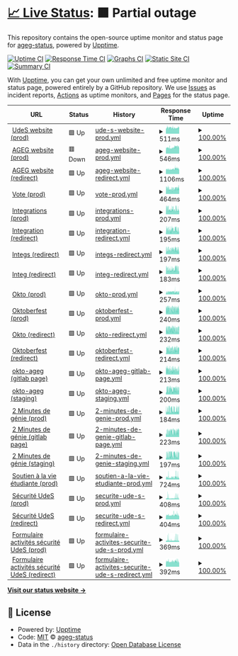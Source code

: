 # [📈 Live Status](https://ageg-status.github.io): <!--live status--> **🟧 Partial outage**

This repository contains the open-source uptime monitor and status page for [ageg-status](https://ageg-status.github.io), powered by [Upptime](https://github.com/upptime/upptime).

[![Uptime CI](https://github.com/ageg-status/ageg-status.github.io/workflows/Uptime%20CI/badge.svg)](https://github.com/ageg-status/ageg-status.github.io/actions?query=workflow%3A%22Uptime+CI%22)
[![Response Time CI](https://github.com/ageg-status/ageg-status.github.io/workflows/Response%20Time%20CI/badge.svg)](https://github.com/ageg-status/ageg-status.github.io/actions?query=workflow%3A%22Response+Time+CI%22)
[![Graphs CI](https://github.com/ageg-status/ageg-status.github.io/workflows/Graphs%20CI/badge.svg)](https://github.com/ageg-status/ageg-status.github.io/actions?query=workflow%3A%22Graphs+CI%22)
[![Static Site CI](https://github.com/ageg-status/ageg-status.github.io/workflows/Static%20Site%20CI/badge.svg)](https://github.com/ageg-status/ageg-status.github.io/actions?query=workflow%3A%22Static+Site+CI%22)
[![Summary CI](https://github.com/ageg-status/ageg-status.github.io/workflows/Summary%20CI/badge.svg)](https://github.com/ageg-status/ageg-status.github.io/actions?query=workflow%3A%22Summary+CI%22)

With [Upptime](https://upptime.js.org), you can get your own unlimited and free uptime monitor and status page, powered entirely by a GitHub repository. We use [Issues](https://github.com/ageg-status/ageg-status.github.io/issues) as incident reports, [Actions](https://github.com/ageg-status/ageg-status.github.io/actions) as uptime monitors, and [Pages](https://ageg-status.github.io) for the status page.

<!--start: status pages-->
<!-- This summary is generated by Upptime (https://github.com/upptime/upptime) -->
<!-- Do not edit this manually, your changes will be overwritten -->
<!-- prettier-ignore -->
| URL | Status | History | Response Time | Uptime |
| --- | ------ | ------- | ------------- | ------ |
| <img alt="" src="https://www.usherbrooke.ca/favicon.ico" height="13"> [UdeS website (prod)](https://www.usherbrooke.ca/) | 🟩 Up | [ude-s-website-prod.yml](https://github.com/ageg-status/ageg-status.github.io/commits/HEAD/history/ude-s-website-prod.yml) | <details><summary><img alt="Response time graph" src="./graphs/ude-s-website-prod/response-time-week.png" height="20"> 511ms</summary><br><a href="https://ageg-status.github.io/history/ude-s-website-prod"><img alt="Response time 554" src="https://img.shields.io/endpoint?url=https%3A%2F%2Fraw.githubusercontent.com%2Fageg-status%2Fageg-status.github.io%2FHEAD%2Fapi%2Fude-s-website-prod%2Fresponse-time.json"></a><br><a href="https://ageg-status.github.io/history/ude-s-website-prod"><img alt="24-hour response time 540" src="https://img.shields.io/endpoint?url=https%3A%2F%2Fraw.githubusercontent.com%2Fageg-status%2Fageg-status.github.io%2FHEAD%2Fapi%2Fude-s-website-prod%2Fresponse-time-day.json"></a><br><a href="https://ageg-status.github.io/history/ude-s-website-prod"><img alt="7-day response time 511" src="https://img.shields.io/endpoint?url=https%3A%2F%2Fraw.githubusercontent.com%2Fageg-status%2Fageg-status.github.io%2FHEAD%2Fapi%2Fude-s-website-prod%2Fresponse-time-week.json"></a><br><a href="https://ageg-status.github.io/history/ude-s-website-prod"><img alt="30-day response time 507" src="https://img.shields.io/endpoint?url=https%3A%2F%2Fraw.githubusercontent.com%2Fageg-status%2Fageg-status.github.io%2FHEAD%2Fapi%2Fude-s-website-prod%2Fresponse-time-month.json"></a><br><a href="https://ageg-status.github.io/history/ude-s-website-prod"><img alt="1-year response time 554" src="https://img.shields.io/endpoint?url=https%3A%2F%2Fraw.githubusercontent.com%2Fageg-status%2Fageg-status.github.io%2FHEAD%2Fapi%2Fude-s-website-prod%2Fresponse-time-year.json"></a></details> | <details><summary><a href="https://ageg-status.github.io/history/ude-s-website-prod">100.00%</a></summary><a href="https://ageg-status.github.io/history/ude-s-website-prod"><img alt="All-time uptime 99.85%" src="https://img.shields.io/endpoint?url=https%3A%2F%2Fraw.githubusercontent.com%2Fageg-status%2Fageg-status.github.io%2FHEAD%2Fapi%2Fude-s-website-prod%2Fuptime.json"></a><br><a href="https://ageg-status.github.io/history/ude-s-website-prod"><img alt="24-hour uptime 100.00%" src="https://img.shields.io/endpoint?url=https%3A%2F%2Fraw.githubusercontent.com%2Fageg-status%2Fageg-status.github.io%2FHEAD%2Fapi%2Fude-s-website-prod%2Fuptime-day.json"></a><br><a href="https://ageg-status.github.io/history/ude-s-website-prod"><img alt="7-day uptime 100.00%" src="https://img.shields.io/endpoint?url=https%3A%2F%2Fraw.githubusercontent.com%2Fageg-status%2Fageg-status.github.io%2FHEAD%2Fapi%2Fude-s-website-prod%2Fuptime-week.json"></a><br><a href="https://ageg-status.github.io/history/ude-s-website-prod"><img alt="30-day uptime 99.79%" src="https://img.shields.io/endpoint?url=https%3A%2F%2Fraw.githubusercontent.com%2Fageg-status%2Fageg-status.github.io%2FHEAD%2Fapi%2Fude-s-website-prod%2Fuptime-month.json"></a><br><a href="https://ageg-status.github.io/history/ude-s-website-prod"><img alt="1-year uptime 99.85%" src="https://img.shields.io/endpoint?url=https%3A%2F%2Fraw.githubusercontent.com%2Fageg-status%2Fageg-status.github.io%2FHEAD%2Fapi%2Fude-s-website-prod%2Fuptime-year.json"></a></details>
| <img alt="" src="https://www.ageg.ca/wp-content/uploads/2019/06/cropped-59079205_1502880046509656_7925612428161712128_n-192x192.png" height="13"> [AGEG website (prod)](https://www.ageg.ca/) | 🟥 Down | [ageg-website-prod.yml](https://github.com/ageg-status/ageg-status.github.io/commits/HEAD/history/ageg-website-prod.yml) | <details><summary><img alt="Response time graph" src="./graphs/ageg-website-prod/response-time-week.png" height="20"> 546ms</summary><br><a href="https://ageg-status.github.io/history/ageg-website-prod"><img alt="Response time 845" src="https://img.shields.io/endpoint?url=https%3A%2F%2Fraw.githubusercontent.com%2Fageg-status%2Fageg-status.github.io%2FHEAD%2Fapi%2Fageg-website-prod%2Fresponse-time.json"></a><br><a href="https://ageg-status.github.io/history/ageg-website-prod"><img alt="24-hour response time 605" src="https://img.shields.io/endpoint?url=https%3A%2F%2Fraw.githubusercontent.com%2Fageg-status%2Fageg-status.github.io%2FHEAD%2Fapi%2Fageg-website-prod%2Fresponse-time-day.json"></a><br><a href="https://ageg-status.github.io/history/ageg-website-prod"><img alt="7-day response time 546" src="https://img.shields.io/endpoint?url=https%3A%2F%2Fraw.githubusercontent.com%2Fageg-status%2Fageg-status.github.io%2FHEAD%2Fapi%2Fageg-website-prod%2Fresponse-time-week.json"></a><br><a href="https://ageg-status.github.io/history/ageg-website-prod"><img alt="30-day response time 546" src="https://img.shields.io/endpoint?url=https%3A%2F%2Fraw.githubusercontent.com%2Fageg-status%2Fageg-status.github.io%2FHEAD%2Fapi%2Fageg-website-prod%2Fresponse-time-month.json"></a><br><a href="https://ageg-status.github.io/history/ageg-website-prod"><img alt="1-year response time 845" src="https://img.shields.io/endpoint?url=https%3A%2F%2Fraw.githubusercontent.com%2Fageg-status%2Fageg-status.github.io%2FHEAD%2Fapi%2Fageg-website-prod%2Fresponse-time-year.json"></a></details> | <details><summary><a href="https://ageg-status.github.io/history/ageg-website-prod">100.00%</a></summary><a href="https://ageg-status.github.io/history/ageg-website-prod"><img alt="All-time uptime 99.23%" src="https://img.shields.io/endpoint?url=https%3A%2F%2Fraw.githubusercontent.com%2Fageg-status%2Fageg-status.github.io%2FHEAD%2Fapi%2Fageg-website-prod%2Fuptime.json"></a><br><a href="https://ageg-status.github.io/history/ageg-website-prod"><img alt="24-hour uptime 99.98%" src="https://img.shields.io/endpoint?url=https%3A%2F%2Fraw.githubusercontent.com%2Fageg-status%2Fageg-status.github.io%2FHEAD%2Fapi%2Fageg-website-prod%2Fuptime-day.json"></a><br><a href="https://ageg-status.github.io/history/ageg-website-prod"><img alt="7-day uptime 100.00%" src="https://img.shields.io/endpoint?url=https%3A%2F%2Fraw.githubusercontent.com%2Fageg-status%2Fageg-status.github.io%2FHEAD%2Fapi%2Fageg-website-prod%2Fuptime-week.json"></a><br><a href="https://ageg-status.github.io/history/ageg-website-prod"><img alt="30-day uptime 99.62%" src="https://img.shields.io/endpoint?url=https%3A%2F%2Fraw.githubusercontent.com%2Fageg-status%2Fageg-status.github.io%2FHEAD%2Fapi%2Fageg-website-prod%2Fuptime-month.json"></a><br><a href="https://ageg-status.github.io/history/ageg-website-prod"><img alt="1-year uptime 99.23%" src="https://img.shields.io/endpoint?url=https%3A%2F%2Fraw.githubusercontent.com%2Fageg-status%2Fageg-status.github.io%2FHEAD%2Fapi%2Fageg-website-prod%2Fuptime-year.json"></a></details>
| <img alt="" src="https://www.ageg.ca/wp-content/uploads/2019/06/cropped-59079205_1502880046509656_7925612428161712128_n-192x192.png" height="13"> [AGEG website (redirect)](https://ageg.ca/) | 🟩 Up | [ageg-website-redirect.yml](https://github.com/ageg-status/ageg-status.github.io/commits/HEAD/history/ageg-website-redirect.yml) | <details><summary><img alt="Response time graph" src="./graphs/ageg-website-redirect/response-time-week.png" height="20"> 1106ms</summary><br><a href="https://ageg-status.github.io/history/ageg-website-redirect"><img alt="Response time 1286" src="https://img.shields.io/endpoint?url=https%3A%2F%2Fraw.githubusercontent.com%2Fageg-status%2Fageg-status.github.io%2FHEAD%2Fapi%2Fageg-website-redirect%2Fresponse-time.json"></a><br><a href="https://ageg-status.github.io/history/ageg-website-redirect"><img alt="24-hour response time 1205" src="https://img.shields.io/endpoint?url=https%3A%2F%2Fraw.githubusercontent.com%2Fageg-status%2Fageg-status.github.io%2FHEAD%2Fapi%2Fageg-website-redirect%2Fresponse-time-day.json"></a><br><a href="https://ageg-status.github.io/history/ageg-website-redirect"><img alt="7-day response time 1106" src="https://img.shields.io/endpoint?url=https%3A%2F%2Fraw.githubusercontent.com%2Fageg-status%2Fageg-status.github.io%2FHEAD%2Fapi%2Fageg-website-redirect%2Fresponse-time-week.json"></a><br><a href="https://ageg-status.github.io/history/ageg-website-redirect"><img alt="30-day response time 1124" src="https://img.shields.io/endpoint?url=https%3A%2F%2Fraw.githubusercontent.com%2Fageg-status%2Fageg-status.github.io%2FHEAD%2Fapi%2Fageg-website-redirect%2Fresponse-time-month.json"></a><br><a href="https://ageg-status.github.io/history/ageg-website-redirect"><img alt="1-year response time 1286" src="https://img.shields.io/endpoint?url=https%3A%2F%2Fraw.githubusercontent.com%2Fageg-status%2Fageg-status.github.io%2FHEAD%2Fapi%2Fageg-website-redirect%2Fresponse-time-year.json"></a></details> | <details><summary><a href="https://ageg-status.github.io/history/ageg-website-redirect">100.00%</a></summary><a href="https://ageg-status.github.io/history/ageg-website-redirect"><img alt="All-time uptime 99.80%" src="https://img.shields.io/endpoint?url=https%3A%2F%2Fraw.githubusercontent.com%2Fageg-status%2Fageg-status.github.io%2FHEAD%2Fapi%2Fageg-website-redirect%2Fuptime.json"></a><br><a href="https://ageg-status.github.io/history/ageg-website-redirect"><img alt="24-hour uptime 100.00%" src="https://img.shields.io/endpoint?url=https%3A%2F%2Fraw.githubusercontent.com%2Fageg-status%2Fageg-status.github.io%2FHEAD%2Fapi%2Fageg-website-redirect%2Fuptime-day.json"></a><br><a href="https://ageg-status.github.io/history/ageg-website-redirect"><img alt="7-day uptime 100.00%" src="https://img.shields.io/endpoint?url=https%3A%2F%2Fraw.githubusercontent.com%2Fageg-status%2Fageg-status.github.io%2FHEAD%2Fapi%2Fageg-website-redirect%2Fuptime-week.json"></a><br><a href="https://ageg-status.github.io/history/ageg-website-redirect"><img alt="30-day uptime 99.72%" src="https://img.shields.io/endpoint?url=https%3A%2F%2Fraw.githubusercontent.com%2Fageg-status%2Fageg-status.github.io%2FHEAD%2Fapi%2Fageg-website-redirect%2Fuptime-month.json"></a><br><a href="https://ageg-status.github.io/history/ageg-website-redirect"><img alt="1-year uptime 99.80%" src="https://img.shields.io/endpoint?url=https%3A%2F%2Fraw.githubusercontent.com%2Fageg-status%2Fageg-status.github.io%2FHEAD%2Fapi%2Fageg-website-redirect%2Fuptime-year.json"></a></details>
| <img alt="" src="https://vote.ageg.ca/tmp/assets/c35a266c/favicon.ico" height="13"> [Vote (prod)](https://vote.ageg.ca/) | 🟩 Up | [vote-prod.yml](https://github.com/ageg-status/ageg-status.github.io/commits/HEAD/history/vote-prod.yml) | <details><summary><img alt="Response time graph" src="./graphs/vote-prod/response-time-week.png" height="20"> 464ms</summary><br><a href="https://ageg-status.github.io/history/vote-prod"><img alt="Response time 556" src="https://img.shields.io/endpoint?url=https%3A%2F%2Fraw.githubusercontent.com%2Fageg-status%2Fageg-status.github.io%2FHEAD%2Fapi%2Fvote-prod%2Fresponse-time.json"></a><br><a href="https://ageg-status.github.io/history/vote-prod"><img alt="24-hour response time 473" src="https://img.shields.io/endpoint?url=https%3A%2F%2Fraw.githubusercontent.com%2Fageg-status%2Fageg-status.github.io%2FHEAD%2Fapi%2Fvote-prod%2Fresponse-time-day.json"></a><br><a href="https://ageg-status.github.io/history/vote-prod"><img alt="7-day response time 464" src="https://img.shields.io/endpoint?url=https%3A%2F%2Fraw.githubusercontent.com%2Fageg-status%2Fageg-status.github.io%2FHEAD%2Fapi%2Fvote-prod%2Fresponse-time-week.json"></a><br><a href="https://ageg-status.github.io/history/vote-prod"><img alt="30-day response time 485" src="https://img.shields.io/endpoint?url=https%3A%2F%2Fraw.githubusercontent.com%2Fageg-status%2Fageg-status.github.io%2FHEAD%2Fapi%2Fvote-prod%2Fresponse-time-month.json"></a><br><a href="https://ageg-status.github.io/history/vote-prod"><img alt="1-year response time 556" src="https://img.shields.io/endpoint?url=https%3A%2F%2Fraw.githubusercontent.com%2Fageg-status%2Fageg-status.github.io%2FHEAD%2Fapi%2Fvote-prod%2Fresponse-time-year.json"></a></details> | <details><summary><a href="https://ageg-status.github.io/history/vote-prod">100.00%</a></summary><a href="https://ageg-status.github.io/history/vote-prod"><img alt="All-time uptime 99.45%" src="https://img.shields.io/endpoint?url=https%3A%2F%2Fraw.githubusercontent.com%2Fageg-status%2Fageg-status.github.io%2FHEAD%2Fapi%2Fvote-prod%2Fuptime.json"></a><br><a href="https://ageg-status.github.io/history/vote-prod"><img alt="24-hour uptime 100.00%" src="https://img.shields.io/endpoint?url=https%3A%2F%2Fraw.githubusercontent.com%2Fageg-status%2Fageg-status.github.io%2FHEAD%2Fapi%2Fvote-prod%2Fuptime-day.json"></a><br><a href="https://ageg-status.github.io/history/vote-prod"><img alt="7-day uptime 100.00%" src="https://img.shields.io/endpoint?url=https%3A%2F%2Fraw.githubusercontent.com%2Fageg-status%2Fageg-status.github.io%2FHEAD%2Fapi%2Fvote-prod%2Fuptime-week.json"></a><br><a href="https://ageg-status.github.io/history/vote-prod"><img alt="30-day uptime 99.95%" src="https://img.shields.io/endpoint?url=https%3A%2F%2Fraw.githubusercontent.com%2Fageg-status%2Fageg-status.github.io%2FHEAD%2Fapi%2Fvote-prod%2Fuptime-month.json"></a><br><a href="https://ageg-status.github.io/history/vote-prod"><img alt="1-year uptime 99.45%" src="https://img.shields.io/endpoint?url=https%3A%2F%2Fraw.githubusercontent.com%2Fageg-status%2Fageg-status.github.io%2FHEAD%2Fapi%2Fvote-prod%2Fuptime-year.json"></a></details>
| <img alt="" src="https://integrations.ageg.ca/favicon.ico" height="13"> [Integrations (prod)](https://integrations.ageg.ca/) | 🟩 Up | [integrations-prod.yml](https://github.com/ageg-status/ageg-status.github.io/commits/HEAD/history/integrations-prod.yml) | <details><summary><img alt="Response time graph" src="./graphs/integrations-prod/response-time-week.png" height="20"> 207ms</summary><br><a href="https://ageg-status.github.io/history/integrations-prod"><img alt="Response time 227" src="https://img.shields.io/endpoint?url=https%3A%2F%2Fraw.githubusercontent.com%2Fageg-status%2Fageg-status.github.io%2FHEAD%2Fapi%2Fintegrations-prod%2Fresponse-time.json"></a><br><a href="https://ageg-status.github.io/history/integrations-prod"><img alt="24-hour response time 247" src="https://img.shields.io/endpoint?url=https%3A%2F%2Fraw.githubusercontent.com%2Fageg-status%2Fageg-status.github.io%2FHEAD%2Fapi%2Fintegrations-prod%2Fresponse-time-day.json"></a><br><a href="https://ageg-status.github.io/history/integrations-prod"><img alt="7-day response time 207" src="https://img.shields.io/endpoint?url=https%3A%2F%2Fraw.githubusercontent.com%2Fageg-status%2Fageg-status.github.io%2FHEAD%2Fapi%2Fintegrations-prod%2Fresponse-time-week.json"></a><br><a href="https://ageg-status.github.io/history/integrations-prod"><img alt="30-day response time 218" src="https://img.shields.io/endpoint?url=https%3A%2F%2Fraw.githubusercontent.com%2Fageg-status%2Fageg-status.github.io%2FHEAD%2Fapi%2Fintegrations-prod%2Fresponse-time-month.json"></a><br><a href="https://ageg-status.github.io/history/integrations-prod"><img alt="1-year response time 227" src="https://img.shields.io/endpoint?url=https%3A%2F%2Fraw.githubusercontent.com%2Fageg-status%2Fageg-status.github.io%2FHEAD%2Fapi%2Fintegrations-prod%2Fresponse-time-year.json"></a></details> | <details><summary><a href="https://ageg-status.github.io/history/integrations-prod">100.00%</a></summary><a href="https://ageg-status.github.io/history/integrations-prod"><img alt="All-time uptime 100.00%" src="https://img.shields.io/endpoint?url=https%3A%2F%2Fraw.githubusercontent.com%2Fageg-status%2Fageg-status.github.io%2FHEAD%2Fapi%2Fintegrations-prod%2Fuptime.json"></a><br><a href="https://ageg-status.github.io/history/integrations-prod"><img alt="24-hour uptime 100.00%" src="https://img.shields.io/endpoint?url=https%3A%2F%2Fraw.githubusercontent.com%2Fageg-status%2Fageg-status.github.io%2FHEAD%2Fapi%2Fintegrations-prod%2Fuptime-day.json"></a><br><a href="https://ageg-status.github.io/history/integrations-prod"><img alt="7-day uptime 100.00%" src="https://img.shields.io/endpoint?url=https%3A%2F%2Fraw.githubusercontent.com%2Fageg-status%2Fageg-status.github.io%2FHEAD%2Fapi%2Fintegrations-prod%2Fuptime-week.json"></a><br><a href="https://ageg-status.github.io/history/integrations-prod"><img alt="30-day uptime 100.00%" src="https://img.shields.io/endpoint?url=https%3A%2F%2Fraw.githubusercontent.com%2Fageg-status%2Fageg-status.github.io%2FHEAD%2Fapi%2Fintegrations-prod%2Fuptime-month.json"></a><br><a href="https://ageg-status.github.io/history/integrations-prod"><img alt="1-year uptime 100.00%" src="https://img.shields.io/endpoint?url=https%3A%2F%2Fraw.githubusercontent.com%2Fageg-status%2Fageg-status.github.io%2FHEAD%2Fapi%2Fintegrations-prod%2Fuptime-year.json"></a></details>
| <img alt="" src="https://integration.ageg.ca/favicon.ico" height="13"> [Integration (redirect)](https://integration.ageg.ca/) | 🟩 Up | [integration-redirect.yml](https://github.com/ageg-status/ageg-status.github.io/commits/HEAD/history/integration-redirect.yml) | <details><summary><img alt="Response time graph" src="./graphs/integration-redirect/response-time-week.png" height="20"> 195ms</summary><br><a href="https://ageg-status.github.io/history/integration-redirect"><img alt="Response time 218" src="https://img.shields.io/endpoint?url=https%3A%2F%2Fraw.githubusercontent.com%2Fageg-status%2Fageg-status.github.io%2FHEAD%2Fapi%2Fintegration-redirect%2Fresponse-time.json"></a><br><a href="https://ageg-status.github.io/history/integration-redirect"><img alt="24-hour response time 205" src="https://img.shields.io/endpoint?url=https%3A%2F%2Fraw.githubusercontent.com%2Fageg-status%2Fageg-status.github.io%2FHEAD%2Fapi%2Fintegration-redirect%2Fresponse-time-day.json"></a><br><a href="https://ageg-status.github.io/history/integration-redirect"><img alt="7-day response time 195" src="https://img.shields.io/endpoint?url=https%3A%2F%2Fraw.githubusercontent.com%2Fageg-status%2Fageg-status.github.io%2FHEAD%2Fapi%2Fintegration-redirect%2Fresponse-time-week.json"></a><br><a href="https://ageg-status.github.io/history/integration-redirect"><img alt="30-day response time 206" src="https://img.shields.io/endpoint?url=https%3A%2F%2Fraw.githubusercontent.com%2Fageg-status%2Fageg-status.github.io%2FHEAD%2Fapi%2Fintegration-redirect%2Fresponse-time-month.json"></a><br><a href="https://ageg-status.github.io/history/integration-redirect"><img alt="1-year response time 218" src="https://img.shields.io/endpoint?url=https%3A%2F%2Fraw.githubusercontent.com%2Fageg-status%2Fageg-status.github.io%2FHEAD%2Fapi%2Fintegration-redirect%2Fresponse-time-year.json"></a></details> | <details><summary><a href="https://ageg-status.github.io/history/integration-redirect">100.00%</a></summary><a href="https://ageg-status.github.io/history/integration-redirect"><img alt="All-time uptime 100.00%" src="https://img.shields.io/endpoint?url=https%3A%2F%2Fraw.githubusercontent.com%2Fageg-status%2Fageg-status.github.io%2FHEAD%2Fapi%2Fintegration-redirect%2Fuptime.json"></a><br><a href="https://ageg-status.github.io/history/integration-redirect"><img alt="24-hour uptime 100.00%" src="https://img.shields.io/endpoint?url=https%3A%2F%2Fraw.githubusercontent.com%2Fageg-status%2Fageg-status.github.io%2FHEAD%2Fapi%2Fintegration-redirect%2Fuptime-day.json"></a><br><a href="https://ageg-status.github.io/history/integration-redirect"><img alt="7-day uptime 100.00%" src="https://img.shields.io/endpoint?url=https%3A%2F%2Fraw.githubusercontent.com%2Fageg-status%2Fageg-status.github.io%2FHEAD%2Fapi%2Fintegration-redirect%2Fuptime-week.json"></a><br><a href="https://ageg-status.github.io/history/integration-redirect"><img alt="30-day uptime 100.00%" src="https://img.shields.io/endpoint?url=https%3A%2F%2Fraw.githubusercontent.com%2Fageg-status%2Fageg-status.github.io%2FHEAD%2Fapi%2Fintegration-redirect%2Fuptime-month.json"></a><br><a href="https://ageg-status.github.io/history/integration-redirect"><img alt="1-year uptime 100.00%" src="https://img.shields.io/endpoint?url=https%3A%2F%2Fraw.githubusercontent.com%2Fageg-status%2Fageg-status.github.io%2FHEAD%2Fapi%2Fintegration-redirect%2Fuptime-year.json"></a></details>
| <img alt="" src="https://integs.ageg.ca/favicon.ico" height="13"> [Integs (redirect)](https://integs.ageg.ca/) | 🟩 Up | [integs-redirect.yml](https://github.com/ageg-status/ageg-status.github.io/commits/HEAD/history/integs-redirect.yml) | <details><summary><img alt="Response time graph" src="./graphs/integs-redirect/response-time-week.png" height="20"> 197ms</summary><br><a href="https://ageg-status.github.io/history/integs-redirect"><img alt="Response time 229" src="https://img.shields.io/endpoint?url=https%3A%2F%2Fraw.githubusercontent.com%2Fageg-status%2Fageg-status.github.io%2FHEAD%2Fapi%2Fintegs-redirect%2Fresponse-time.json"></a><br><a href="https://ageg-status.github.io/history/integs-redirect"><img alt="24-hour response time 199" src="https://img.shields.io/endpoint?url=https%3A%2F%2Fraw.githubusercontent.com%2Fageg-status%2Fageg-status.github.io%2FHEAD%2Fapi%2Fintegs-redirect%2Fresponse-time-day.json"></a><br><a href="https://ageg-status.github.io/history/integs-redirect"><img alt="7-day response time 197" src="https://img.shields.io/endpoint?url=https%3A%2F%2Fraw.githubusercontent.com%2Fageg-status%2Fageg-status.github.io%2FHEAD%2Fapi%2Fintegs-redirect%2Fresponse-time-week.json"></a><br><a href="https://ageg-status.github.io/history/integs-redirect"><img alt="30-day response time 203" src="https://img.shields.io/endpoint?url=https%3A%2F%2Fraw.githubusercontent.com%2Fageg-status%2Fageg-status.github.io%2FHEAD%2Fapi%2Fintegs-redirect%2Fresponse-time-month.json"></a><br><a href="https://ageg-status.github.io/history/integs-redirect"><img alt="1-year response time 229" src="https://img.shields.io/endpoint?url=https%3A%2F%2Fraw.githubusercontent.com%2Fageg-status%2Fageg-status.github.io%2FHEAD%2Fapi%2Fintegs-redirect%2Fresponse-time-year.json"></a></details> | <details><summary><a href="https://ageg-status.github.io/history/integs-redirect">100.00%</a></summary><a href="https://ageg-status.github.io/history/integs-redirect"><img alt="All-time uptime 99.99%" src="https://img.shields.io/endpoint?url=https%3A%2F%2Fraw.githubusercontent.com%2Fageg-status%2Fageg-status.github.io%2FHEAD%2Fapi%2Fintegs-redirect%2Fuptime.json"></a><br><a href="https://ageg-status.github.io/history/integs-redirect"><img alt="24-hour uptime 100.00%" src="https://img.shields.io/endpoint?url=https%3A%2F%2Fraw.githubusercontent.com%2Fageg-status%2Fageg-status.github.io%2FHEAD%2Fapi%2Fintegs-redirect%2Fuptime-day.json"></a><br><a href="https://ageg-status.github.io/history/integs-redirect"><img alt="7-day uptime 100.00%" src="https://img.shields.io/endpoint?url=https%3A%2F%2Fraw.githubusercontent.com%2Fageg-status%2Fageg-status.github.io%2FHEAD%2Fapi%2Fintegs-redirect%2Fuptime-week.json"></a><br><a href="https://ageg-status.github.io/history/integs-redirect"><img alt="30-day uptime 100.00%" src="https://img.shields.io/endpoint?url=https%3A%2F%2Fraw.githubusercontent.com%2Fageg-status%2Fageg-status.github.io%2FHEAD%2Fapi%2Fintegs-redirect%2Fuptime-month.json"></a><br><a href="https://ageg-status.github.io/history/integs-redirect"><img alt="1-year uptime 99.99%" src="https://img.shields.io/endpoint?url=https%3A%2F%2Fraw.githubusercontent.com%2Fageg-status%2Fageg-status.github.io%2FHEAD%2Fapi%2Fintegs-redirect%2Fuptime-year.json"></a></details>
| <img alt="" src="https://integ.ageg.ca/favicon.ico" height="13"> [Integ (redirect)](https://integ.ageg.ca/) | 🟩 Up | [integ-redirect.yml](https://github.com/ageg-status/ageg-status.github.io/commits/HEAD/history/integ-redirect.yml) | <details><summary><img alt="Response time graph" src="./graphs/integ-redirect/response-time-week.png" height="20"> 183ms</summary><br><a href="https://ageg-status.github.io/history/integ-redirect"><img alt="Response time 229" src="https://img.shields.io/endpoint?url=https%3A%2F%2Fraw.githubusercontent.com%2Fageg-status%2Fageg-status.github.io%2FHEAD%2Fapi%2Finteg-redirect%2Fresponse-time.json"></a><br><a href="https://ageg-status.github.io/history/integ-redirect"><img alt="24-hour response time 192" src="https://img.shields.io/endpoint?url=https%3A%2F%2Fraw.githubusercontent.com%2Fageg-status%2Fageg-status.github.io%2FHEAD%2Fapi%2Finteg-redirect%2Fresponse-time-day.json"></a><br><a href="https://ageg-status.github.io/history/integ-redirect"><img alt="7-day response time 183" src="https://img.shields.io/endpoint?url=https%3A%2F%2Fraw.githubusercontent.com%2Fageg-status%2Fageg-status.github.io%2FHEAD%2Fapi%2Finteg-redirect%2Fresponse-time-week.json"></a><br><a href="https://ageg-status.github.io/history/integ-redirect"><img alt="30-day response time 199" src="https://img.shields.io/endpoint?url=https%3A%2F%2Fraw.githubusercontent.com%2Fageg-status%2Fageg-status.github.io%2FHEAD%2Fapi%2Finteg-redirect%2Fresponse-time-month.json"></a><br><a href="https://ageg-status.github.io/history/integ-redirect"><img alt="1-year response time 229" src="https://img.shields.io/endpoint?url=https%3A%2F%2Fraw.githubusercontent.com%2Fageg-status%2Fageg-status.github.io%2FHEAD%2Fapi%2Finteg-redirect%2Fresponse-time-year.json"></a></details> | <details><summary><a href="https://ageg-status.github.io/history/integ-redirect">100.00%</a></summary><a href="https://ageg-status.github.io/history/integ-redirect"><img alt="All-time uptime 99.99%" src="https://img.shields.io/endpoint?url=https%3A%2F%2Fraw.githubusercontent.com%2Fageg-status%2Fageg-status.github.io%2FHEAD%2Fapi%2Finteg-redirect%2Fuptime.json"></a><br><a href="https://ageg-status.github.io/history/integ-redirect"><img alt="24-hour uptime 100.00%" src="https://img.shields.io/endpoint?url=https%3A%2F%2Fraw.githubusercontent.com%2Fageg-status%2Fageg-status.github.io%2FHEAD%2Fapi%2Finteg-redirect%2Fuptime-day.json"></a><br><a href="https://ageg-status.github.io/history/integ-redirect"><img alt="7-day uptime 100.00%" src="https://img.shields.io/endpoint?url=https%3A%2F%2Fraw.githubusercontent.com%2Fageg-status%2Fageg-status.github.io%2FHEAD%2Fapi%2Finteg-redirect%2Fuptime-week.json"></a><br><a href="https://ageg-status.github.io/history/integ-redirect"><img alt="30-day uptime 100.00%" src="https://img.shields.io/endpoint?url=https%3A%2F%2Fraw.githubusercontent.com%2Fageg-status%2Fageg-status.github.io%2FHEAD%2Fapi%2Finteg-redirect%2Fuptime-month.json"></a><br><a href="https://ageg-status.github.io/history/integ-redirect"><img alt="1-year uptime 99.99%" src="https://img.shields.io/endpoint?url=https%3A%2F%2Fraw.githubusercontent.com%2Fageg-status%2Fageg-status.github.io%2FHEAD%2Fapi%2Finteg-redirect%2Fuptime-year.json"></a></details>
| <img alt="" src="https://okto.ageg.ca/favicon.ico" height="13"> [Okto (prod)](https://okto.ageg.ca/) | 🟩 Up | [okto-prod.yml](https://github.com/ageg-status/ageg-status.github.io/commits/HEAD/history/okto-prod.yml) | <details><summary><img alt="Response time graph" src="./graphs/okto-prod/response-time-week.png" height="20"> 257ms</summary><br><a href="https://ageg-status.github.io/history/okto-prod"><img alt="Response time 233" src="https://img.shields.io/endpoint?url=https%3A%2F%2Fraw.githubusercontent.com%2Fageg-status%2Fageg-status.github.io%2FHEAD%2Fapi%2Fokto-prod%2Fresponse-time.json"></a><br><a href="https://ageg-status.github.io/history/okto-prod"><img alt="24-hour response time 210" src="https://img.shields.io/endpoint?url=https%3A%2F%2Fraw.githubusercontent.com%2Fageg-status%2Fageg-status.github.io%2FHEAD%2Fapi%2Fokto-prod%2Fresponse-time-day.json"></a><br><a href="https://ageg-status.github.io/history/okto-prod"><img alt="7-day response time 257" src="https://img.shields.io/endpoint?url=https%3A%2F%2Fraw.githubusercontent.com%2Fageg-status%2Fageg-status.github.io%2FHEAD%2Fapi%2Fokto-prod%2Fresponse-time-week.json"></a><br><a href="https://ageg-status.github.io/history/okto-prod"><img alt="30-day response time 235" src="https://img.shields.io/endpoint?url=https%3A%2F%2Fraw.githubusercontent.com%2Fageg-status%2Fageg-status.github.io%2FHEAD%2Fapi%2Fokto-prod%2Fresponse-time-month.json"></a><br><a href="https://ageg-status.github.io/history/okto-prod"><img alt="1-year response time 233" src="https://img.shields.io/endpoint?url=https%3A%2F%2Fraw.githubusercontent.com%2Fageg-status%2Fageg-status.github.io%2FHEAD%2Fapi%2Fokto-prod%2Fresponse-time-year.json"></a></details> | <details><summary><a href="https://ageg-status.github.io/history/okto-prod">100.00%</a></summary><a href="https://ageg-status.github.io/history/okto-prod"><img alt="All-time uptime 84.33%" src="https://img.shields.io/endpoint?url=https%3A%2F%2Fraw.githubusercontent.com%2Fageg-status%2Fageg-status.github.io%2FHEAD%2Fapi%2Fokto-prod%2Fuptime.json"></a><br><a href="https://ageg-status.github.io/history/okto-prod"><img alt="24-hour uptime 100.00%" src="https://img.shields.io/endpoint?url=https%3A%2F%2Fraw.githubusercontent.com%2Fageg-status%2Fageg-status.github.io%2FHEAD%2Fapi%2Fokto-prod%2Fuptime-day.json"></a><br><a href="https://ageg-status.github.io/history/okto-prod"><img alt="7-day uptime 100.00%" src="https://img.shields.io/endpoint?url=https%3A%2F%2Fraw.githubusercontent.com%2Fageg-status%2Fageg-status.github.io%2FHEAD%2Fapi%2Fokto-prod%2Fuptime-week.json"></a><br><a href="https://ageg-status.github.io/history/okto-prod"><img alt="30-day uptime 100.00%" src="https://img.shields.io/endpoint?url=https%3A%2F%2Fraw.githubusercontent.com%2Fageg-status%2Fageg-status.github.io%2FHEAD%2Fapi%2Fokto-prod%2Fuptime-month.json"></a><br><a href="https://ageg-status.github.io/history/okto-prod"><img alt="1-year uptime 84.33%" src="https://img.shields.io/endpoint?url=https%3A%2F%2Fraw.githubusercontent.com%2Fageg-status%2Fageg-status.github.io%2FHEAD%2Fapi%2Fokto-prod%2Fuptime-year.json"></a></details>
| <img alt="" src="https://okto.ageg.ca/favicon.ico" height="13"> [Oktoberfest (prod)](https://oktoberfest.ageg.ca/) | 🟩 Up | [oktoberfest-prod.yml](https://github.com/ageg-status/ageg-status.github.io/commits/HEAD/history/oktoberfest-prod.yml) | <details><summary><img alt="Response time graph" src="./graphs/oktoberfest-prod/response-time-week.png" height="20"> 240ms</summary><br><a href="https://ageg-status.github.io/history/oktoberfest-prod"><img alt="Response time 230" src="https://img.shields.io/endpoint?url=https%3A%2F%2Fraw.githubusercontent.com%2Fageg-status%2Fageg-status.github.io%2FHEAD%2Fapi%2Foktoberfest-prod%2Fresponse-time.json"></a><br><a href="https://ageg-status.github.io/history/oktoberfest-prod"><img alt="24-hour response time 249" src="https://img.shields.io/endpoint?url=https%3A%2F%2Fraw.githubusercontent.com%2Fageg-status%2Fageg-status.github.io%2FHEAD%2Fapi%2Foktoberfest-prod%2Fresponse-time-day.json"></a><br><a href="https://ageg-status.github.io/history/oktoberfest-prod"><img alt="7-day response time 240" src="https://img.shields.io/endpoint?url=https%3A%2F%2Fraw.githubusercontent.com%2Fageg-status%2Fageg-status.github.io%2FHEAD%2Fapi%2Foktoberfest-prod%2Fresponse-time-week.json"></a><br><a href="https://ageg-status.github.io/history/oktoberfest-prod"><img alt="30-day response time 230" src="https://img.shields.io/endpoint?url=https%3A%2F%2Fraw.githubusercontent.com%2Fageg-status%2Fageg-status.github.io%2FHEAD%2Fapi%2Foktoberfest-prod%2Fresponse-time-month.json"></a><br><a href="https://ageg-status.github.io/history/oktoberfest-prod"><img alt="1-year response time 230" src="https://img.shields.io/endpoint?url=https%3A%2F%2Fraw.githubusercontent.com%2Fageg-status%2Fageg-status.github.io%2FHEAD%2Fapi%2Foktoberfest-prod%2Fresponse-time-year.json"></a></details> | <details><summary><a href="https://ageg-status.github.io/history/oktoberfest-prod">100.00%</a></summary><a href="https://ageg-status.github.io/history/oktoberfest-prod"><img alt="All-time uptime 85.55%" src="https://img.shields.io/endpoint?url=https%3A%2F%2Fraw.githubusercontent.com%2Fageg-status%2Fageg-status.github.io%2FHEAD%2Fapi%2Foktoberfest-prod%2Fuptime.json"></a><br><a href="https://ageg-status.github.io/history/oktoberfest-prod"><img alt="24-hour uptime 100.00%" src="https://img.shields.io/endpoint?url=https%3A%2F%2Fraw.githubusercontent.com%2Fageg-status%2Fageg-status.github.io%2FHEAD%2Fapi%2Foktoberfest-prod%2Fuptime-day.json"></a><br><a href="https://ageg-status.github.io/history/oktoberfest-prod"><img alt="7-day uptime 100.00%" src="https://img.shields.io/endpoint?url=https%3A%2F%2Fraw.githubusercontent.com%2Fageg-status%2Fageg-status.github.io%2FHEAD%2Fapi%2Foktoberfest-prod%2Fuptime-week.json"></a><br><a href="https://ageg-status.github.io/history/oktoberfest-prod"><img alt="30-day uptime 100.00%" src="https://img.shields.io/endpoint?url=https%3A%2F%2Fraw.githubusercontent.com%2Fageg-status%2Fageg-status.github.io%2FHEAD%2Fapi%2Foktoberfest-prod%2Fuptime-month.json"></a><br><a href="https://ageg-status.github.io/history/oktoberfest-prod"><img alt="1-year uptime 85.55%" src="https://img.shields.io/endpoint?url=https%3A%2F%2Fraw.githubusercontent.com%2Fageg-status%2Fageg-status.github.io%2FHEAD%2Fapi%2Foktoberfest-prod%2Fuptime-year.json"></a></details>
| <img alt="" src="https://okto.ageg.ca/favicon.ico" height="13"> [Okto (redirect)](https://www.okto.ageg.ca/) | 🟩 Up | [okto-redirect.yml](https://github.com/ageg-status/ageg-status.github.io/commits/HEAD/history/okto-redirect.yml) | <details><summary><img alt="Response time graph" src="./graphs/okto-redirect/response-time-week.png" height="20"> 232ms</summary><br><a href="https://ageg-status.github.io/history/okto-redirect"><img alt="Response time 216" src="https://img.shields.io/endpoint?url=https%3A%2F%2Fraw.githubusercontent.com%2Fageg-status%2Fageg-status.github.io%2FHEAD%2Fapi%2Fokto-redirect%2Fresponse-time.json"></a><br><a href="https://ageg-status.github.io/history/okto-redirect"><img alt="24-hour response time 216" src="https://img.shields.io/endpoint?url=https%3A%2F%2Fraw.githubusercontent.com%2Fageg-status%2Fageg-status.github.io%2FHEAD%2Fapi%2Fokto-redirect%2Fresponse-time-day.json"></a><br><a href="https://ageg-status.github.io/history/okto-redirect"><img alt="7-day response time 232" src="https://img.shields.io/endpoint?url=https%3A%2F%2Fraw.githubusercontent.com%2Fageg-status%2Fageg-status.github.io%2FHEAD%2Fapi%2Fokto-redirect%2Fresponse-time-week.json"></a><br><a href="https://ageg-status.github.io/history/okto-redirect"><img alt="30-day response time 215" src="https://img.shields.io/endpoint?url=https%3A%2F%2Fraw.githubusercontent.com%2Fageg-status%2Fageg-status.github.io%2FHEAD%2Fapi%2Fokto-redirect%2Fresponse-time-month.json"></a><br><a href="https://ageg-status.github.io/history/okto-redirect"><img alt="1-year response time 216" src="https://img.shields.io/endpoint?url=https%3A%2F%2Fraw.githubusercontent.com%2Fageg-status%2Fageg-status.github.io%2FHEAD%2Fapi%2Fokto-redirect%2Fresponse-time-year.json"></a></details> | <details><summary><a href="https://ageg-status.github.io/history/okto-redirect">100.00%</a></summary><a href="https://ageg-status.github.io/history/okto-redirect"><img alt="All-time uptime 85.07%" src="https://img.shields.io/endpoint?url=https%3A%2F%2Fraw.githubusercontent.com%2Fageg-status%2Fageg-status.github.io%2FHEAD%2Fapi%2Fokto-redirect%2Fuptime.json"></a><br><a href="https://ageg-status.github.io/history/okto-redirect"><img alt="24-hour uptime 100.00%" src="https://img.shields.io/endpoint?url=https%3A%2F%2Fraw.githubusercontent.com%2Fageg-status%2Fageg-status.github.io%2FHEAD%2Fapi%2Fokto-redirect%2Fuptime-day.json"></a><br><a href="https://ageg-status.github.io/history/okto-redirect"><img alt="7-day uptime 100.00%" src="https://img.shields.io/endpoint?url=https%3A%2F%2Fraw.githubusercontent.com%2Fageg-status%2Fageg-status.github.io%2FHEAD%2Fapi%2Fokto-redirect%2Fuptime-week.json"></a><br><a href="https://ageg-status.github.io/history/okto-redirect"><img alt="30-day uptime 100.00%" src="https://img.shields.io/endpoint?url=https%3A%2F%2Fraw.githubusercontent.com%2Fageg-status%2Fageg-status.github.io%2FHEAD%2Fapi%2Fokto-redirect%2Fuptime-month.json"></a><br><a href="https://ageg-status.github.io/history/okto-redirect"><img alt="1-year uptime 85.07%" src="https://img.shields.io/endpoint?url=https%3A%2F%2Fraw.githubusercontent.com%2Fageg-status%2Fageg-status.github.io%2FHEAD%2Fapi%2Fokto-redirect%2Fuptime-year.json"></a></details>
| <img alt="" src="https://okto.ageg.ca/favicon.ico" height="13"> [Oktoberfest (redirect)](https://www.oktoberfest.ageg.ca/) | 🟩 Up | [oktoberfest-redirect.yml](https://github.com/ageg-status/ageg-status.github.io/commits/HEAD/history/oktoberfest-redirect.yml) | <details><summary><img alt="Response time graph" src="./graphs/oktoberfest-redirect/response-time-week.png" height="20"> 214ms</summary><br><a href="https://ageg-status.github.io/history/oktoberfest-redirect"><img alt="Response time 220" src="https://img.shields.io/endpoint?url=https%3A%2F%2Fraw.githubusercontent.com%2Fageg-status%2Fageg-status.github.io%2FHEAD%2Fapi%2Foktoberfest-redirect%2Fresponse-time.json"></a><br><a href="https://ageg-status.github.io/history/oktoberfest-redirect"><img alt="24-hour response time 185" src="https://img.shields.io/endpoint?url=https%3A%2F%2Fraw.githubusercontent.com%2Fageg-status%2Fageg-status.github.io%2FHEAD%2Fapi%2Foktoberfest-redirect%2Fresponse-time-day.json"></a><br><a href="https://ageg-status.github.io/history/oktoberfest-redirect"><img alt="7-day response time 214" src="https://img.shields.io/endpoint?url=https%3A%2F%2Fraw.githubusercontent.com%2Fageg-status%2Fageg-status.github.io%2FHEAD%2Fapi%2Foktoberfest-redirect%2Fresponse-time-week.json"></a><br><a href="https://ageg-status.github.io/history/oktoberfest-redirect"><img alt="30-day response time 220" src="https://img.shields.io/endpoint?url=https%3A%2F%2Fraw.githubusercontent.com%2Fageg-status%2Fageg-status.github.io%2FHEAD%2Fapi%2Foktoberfest-redirect%2Fresponse-time-month.json"></a><br><a href="https://ageg-status.github.io/history/oktoberfest-redirect"><img alt="1-year response time 220" src="https://img.shields.io/endpoint?url=https%3A%2F%2Fraw.githubusercontent.com%2Fageg-status%2Fageg-status.github.io%2FHEAD%2Fapi%2Foktoberfest-redirect%2Fresponse-time-year.json"></a></details> | <details><summary><a href="https://ageg-status.github.io/history/oktoberfest-redirect">100.00%</a></summary><a href="https://ageg-status.github.io/history/oktoberfest-redirect"><img alt="All-time uptime 84.83%" src="https://img.shields.io/endpoint?url=https%3A%2F%2Fraw.githubusercontent.com%2Fageg-status%2Fageg-status.github.io%2FHEAD%2Fapi%2Foktoberfest-redirect%2Fuptime.json"></a><br><a href="https://ageg-status.github.io/history/oktoberfest-redirect"><img alt="24-hour uptime 100.00%" src="https://img.shields.io/endpoint?url=https%3A%2F%2Fraw.githubusercontent.com%2Fageg-status%2Fageg-status.github.io%2FHEAD%2Fapi%2Foktoberfest-redirect%2Fuptime-day.json"></a><br><a href="https://ageg-status.github.io/history/oktoberfest-redirect"><img alt="7-day uptime 100.00%" src="https://img.shields.io/endpoint?url=https%3A%2F%2Fraw.githubusercontent.com%2Fageg-status%2Fageg-status.github.io%2FHEAD%2Fapi%2Foktoberfest-redirect%2Fuptime-week.json"></a><br><a href="https://ageg-status.github.io/history/oktoberfest-redirect"><img alt="30-day uptime 100.00%" src="https://img.shields.io/endpoint?url=https%3A%2F%2Fraw.githubusercontent.com%2Fageg-status%2Fageg-status.github.io%2FHEAD%2Fapi%2Foktoberfest-redirect%2Fuptime-month.json"></a><br><a href="https://ageg-status.github.io/history/oktoberfest-redirect"><img alt="1-year uptime 84.83%" src="https://img.shields.io/endpoint?url=https%3A%2F%2Fraw.githubusercontent.com%2Fageg-status%2Fageg-status.github.io%2FHEAD%2Fapi%2Foktoberfest-redirect%2Fuptime-year.json"></a></details>
| <img alt="" src="https://about.gitlab.com/ico/favicon.ico" height="13"> [okto-ageg (gitlab page)](https://okto-ageg.gitlab.io/) | 🟩 Up | [okto-ageg-gitlab-page.yml](https://github.com/ageg-status/ageg-status.github.io/commits/HEAD/history/okto-ageg-gitlab-page.yml) | <details><summary><img alt="Response time graph" src="./graphs/okto-ageg-gitlab-page/response-time-week.png" height="20"> 213ms</summary><br><a href="https://ageg-status.github.io/history/okto-ageg-gitlab-page"><img alt="Response time 226" src="https://img.shields.io/endpoint?url=https%3A%2F%2Fraw.githubusercontent.com%2Fageg-status%2Fageg-status.github.io%2FHEAD%2Fapi%2Fokto-ageg-gitlab-page%2Fresponse-time.json"></a><br><a href="https://ageg-status.github.io/history/okto-ageg-gitlab-page"><img alt="24-hour response time 251" src="https://img.shields.io/endpoint?url=https%3A%2F%2Fraw.githubusercontent.com%2Fageg-status%2Fageg-status.github.io%2FHEAD%2Fapi%2Fokto-ageg-gitlab-page%2Fresponse-time-day.json"></a><br><a href="https://ageg-status.github.io/history/okto-ageg-gitlab-page"><img alt="7-day response time 213" src="https://img.shields.io/endpoint?url=https%3A%2F%2Fraw.githubusercontent.com%2Fageg-status%2Fageg-status.github.io%2FHEAD%2Fapi%2Fokto-ageg-gitlab-page%2Fresponse-time-week.json"></a><br><a href="https://ageg-status.github.io/history/okto-ageg-gitlab-page"><img alt="30-day response time 226" src="https://img.shields.io/endpoint?url=https%3A%2F%2Fraw.githubusercontent.com%2Fageg-status%2Fageg-status.github.io%2FHEAD%2Fapi%2Fokto-ageg-gitlab-page%2Fresponse-time-month.json"></a><br><a href="https://ageg-status.github.io/history/okto-ageg-gitlab-page"><img alt="1-year response time 226" src="https://img.shields.io/endpoint?url=https%3A%2F%2Fraw.githubusercontent.com%2Fageg-status%2Fageg-status.github.io%2FHEAD%2Fapi%2Fokto-ageg-gitlab-page%2Fresponse-time-year.json"></a></details> | <details><summary><a href="https://ageg-status.github.io/history/okto-ageg-gitlab-page">100.00%</a></summary><a href="https://ageg-status.github.io/history/okto-ageg-gitlab-page"><img alt="All-time uptime 99.93%" src="https://img.shields.io/endpoint?url=https%3A%2F%2Fraw.githubusercontent.com%2Fageg-status%2Fageg-status.github.io%2FHEAD%2Fapi%2Fokto-ageg-gitlab-page%2Fuptime.json"></a><br><a href="https://ageg-status.github.io/history/okto-ageg-gitlab-page"><img alt="24-hour uptime 100.00%" src="https://img.shields.io/endpoint?url=https%3A%2F%2Fraw.githubusercontent.com%2Fageg-status%2Fageg-status.github.io%2FHEAD%2Fapi%2Fokto-ageg-gitlab-page%2Fuptime-day.json"></a><br><a href="https://ageg-status.github.io/history/okto-ageg-gitlab-page"><img alt="7-day uptime 100.00%" src="https://img.shields.io/endpoint?url=https%3A%2F%2Fraw.githubusercontent.com%2Fageg-status%2Fageg-status.github.io%2FHEAD%2Fapi%2Fokto-ageg-gitlab-page%2Fuptime-week.json"></a><br><a href="https://ageg-status.github.io/history/okto-ageg-gitlab-page"><img alt="30-day uptime 100.00%" src="https://img.shields.io/endpoint?url=https%3A%2F%2Fraw.githubusercontent.com%2Fageg-status%2Fageg-status.github.io%2FHEAD%2Fapi%2Fokto-ageg-gitlab-page%2Fuptime-month.json"></a><br><a href="https://ageg-status.github.io/history/okto-ageg-gitlab-page"><img alt="1-year uptime 99.93%" src="https://img.shields.io/endpoint?url=https%3A%2F%2Fraw.githubusercontent.com%2Fageg-status%2Fageg-status.github.io%2FHEAD%2Fapi%2Fokto-ageg-gitlab-page%2Fuptime-year.json"></a></details>
| <img alt="" src="https://about.gitlab.com/ico/favicon.ico" height="13"> [okto-ageg (staging)](https://okto-ageg-staging.gitlab.io/) | 🟩 Up | [okto-ageg-staging.yml](https://github.com/ageg-status/ageg-status.github.io/commits/HEAD/history/okto-ageg-staging.yml) | <details><summary><img alt="Response time graph" src="./graphs/okto-ageg-staging/response-time-week.png" height="20"> 200ms</summary><br><a href="https://ageg-status.github.io/history/okto-ageg-staging"><img alt="Response time 215" src="https://img.shields.io/endpoint?url=https%3A%2F%2Fraw.githubusercontent.com%2Fageg-status%2Fageg-status.github.io%2FHEAD%2Fapi%2Fokto-ageg-staging%2Fresponse-time.json"></a><br><a href="https://ageg-status.github.io/history/okto-ageg-staging"><img alt="24-hour response time 123" src="https://img.shields.io/endpoint?url=https%3A%2F%2Fraw.githubusercontent.com%2Fageg-status%2Fageg-status.github.io%2FHEAD%2Fapi%2Fokto-ageg-staging%2Fresponse-time-day.json"></a><br><a href="https://ageg-status.github.io/history/okto-ageg-staging"><img alt="7-day response time 200" src="https://img.shields.io/endpoint?url=https%3A%2F%2Fraw.githubusercontent.com%2Fageg-status%2Fageg-status.github.io%2FHEAD%2Fapi%2Fokto-ageg-staging%2Fresponse-time-week.json"></a><br><a href="https://ageg-status.github.io/history/okto-ageg-staging"><img alt="30-day response time 204" src="https://img.shields.io/endpoint?url=https%3A%2F%2Fraw.githubusercontent.com%2Fageg-status%2Fageg-status.github.io%2FHEAD%2Fapi%2Fokto-ageg-staging%2Fresponse-time-month.json"></a><br><a href="https://ageg-status.github.io/history/okto-ageg-staging"><img alt="1-year response time 215" src="https://img.shields.io/endpoint?url=https%3A%2F%2Fraw.githubusercontent.com%2Fageg-status%2Fageg-status.github.io%2FHEAD%2Fapi%2Fokto-ageg-staging%2Fresponse-time-year.json"></a></details> | <details><summary><a href="https://ageg-status.github.io/history/okto-ageg-staging">100.00%</a></summary><a href="https://ageg-status.github.io/history/okto-ageg-staging"><img alt="All-time uptime 98.22%" src="https://img.shields.io/endpoint?url=https%3A%2F%2Fraw.githubusercontent.com%2Fageg-status%2Fageg-status.github.io%2FHEAD%2Fapi%2Fokto-ageg-staging%2Fuptime.json"></a><br><a href="https://ageg-status.github.io/history/okto-ageg-staging"><img alt="24-hour uptime 100.00%" src="https://img.shields.io/endpoint?url=https%3A%2F%2Fraw.githubusercontent.com%2Fageg-status%2Fageg-status.github.io%2FHEAD%2Fapi%2Fokto-ageg-staging%2Fuptime-day.json"></a><br><a href="https://ageg-status.github.io/history/okto-ageg-staging"><img alt="7-day uptime 100.00%" src="https://img.shields.io/endpoint?url=https%3A%2F%2Fraw.githubusercontent.com%2Fageg-status%2Fageg-status.github.io%2FHEAD%2Fapi%2Fokto-ageg-staging%2Fuptime-week.json"></a><br><a href="https://ageg-status.github.io/history/okto-ageg-staging"><img alt="30-day uptime 100.00%" src="https://img.shields.io/endpoint?url=https%3A%2F%2Fraw.githubusercontent.com%2Fageg-status%2Fageg-status.github.io%2FHEAD%2Fapi%2Fokto-ageg-staging%2Fuptime-month.json"></a><br><a href="https://ageg-status.github.io/history/okto-ageg-staging"><img alt="1-year uptime 98.22%" src="https://img.shields.io/endpoint?url=https%3A%2F%2Fraw.githubusercontent.com%2Fageg-status%2Fageg-status.github.io%2FHEAD%2Fapi%2Fokto-ageg-staging%2Fuptime-year.json"></a></details>
| <img alt="" src="https://2mdg.ageg.ca/images/logo-2mg.png" height="13"> [2 Minutes de génie (prod)](https://2mdg.ageg.ca/) | 🟩 Up | [2-minutes-de-genie-prod.yml](https://github.com/ageg-status/ageg-status.github.io/commits/HEAD/history/2-minutes-de-genie-prod.yml) | <details><summary><img alt="Response time graph" src="./graphs/2-minutes-de-genie-prod/response-time-week.png" height="20"> 184ms</summary><br><a href="https://ageg-status.github.io/history/2-minutes-de-genie-prod"><img alt="Response time 183" src="https://img.shields.io/endpoint?url=https%3A%2F%2Fraw.githubusercontent.com%2Fageg-status%2Fageg-status.github.io%2FHEAD%2Fapi%2F2-minutes-de-genie-prod%2Fresponse-time.json"></a><br><a href="https://ageg-status.github.io/history/2-minutes-de-genie-prod"><img alt="24-hour response time 165" src="https://img.shields.io/endpoint?url=https%3A%2F%2Fraw.githubusercontent.com%2Fageg-status%2Fageg-status.github.io%2FHEAD%2Fapi%2F2-minutes-de-genie-prod%2Fresponse-time-day.json"></a><br><a href="https://ageg-status.github.io/history/2-minutes-de-genie-prod"><img alt="7-day response time 184" src="https://img.shields.io/endpoint?url=https%3A%2F%2Fraw.githubusercontent.com%2Fageg-status%2Fageg-status.github.io%2FHEAD%2Fapi%2F2-minutes-de-genie-prod%2Fresponse-time-week.json"></a><br><a href="https://ageg-status.github.io/history/2-minutes-de-genie-prod"><img alt="30-day response time 157" src="https://img.shields.io/endpoint?url=https%3A%2F%2Fraw.githubusercontent.com%2Fageg-status%2Fageg-status.github.io%2FHEAD%2Fapi%2F2-minutes-de-genie-prod%2Fresponse-time-month.json"></a><br><a href="https://ageg-status.github.io/history/2-minutes-de-genie-prod"><img alt="1-year response time 183" src="https://img.shields.io/endpoint?url=https%3A%2F%2Fraw.githubusercontent.com%2Fageg-status%2Fageg-status.github.io%2FHEAD%2Fapi%2F2-minutes-de-genie-prod%2Fresponse-time-year.json"></a></details> | <details><summary><a href="https://ageg-status.github.io/history/2-minutes-de-genie-prod">100.00%</a></summary><a href="https://ageg-status.github.io/history/2-minutes-de-genie-prod"><img alt="All-time uptime 99.96%" src="https://img.shields.io/endpoint?url=https%3A%2F%2Fraw.githubusercontent.com%2Fageg-status%2Fageg-status.github.io%2FHEAD%2Fapi%2F2-minutes-de-genie-prod%2Fuptime.json"></a><br><a href="https://ageg-status.github.io/history/2-minutes-de-genie-prod"><img alt="24-hour uptime 100.00%" src="https://img.shields.io/endpoint?url=https%3A%2F%2Fraw.githubusercontent.com%2Fageg-status%2Fageg-status.github.io%2FHEAD%2Fapi%2F2-minutes-de-genie-prod%2Fuptime-day.json"></a><br><a href="https://ageg-status.github.io/history/2-minutes-de-genie-prod"><img alt="7-day uptime 100.00%" src="https://img.shields.io/endpoint?url=https%3A%2F%2Fraw.githubusercontent.com%2Fageg-status%2Fageg-status.github.io%2FHEAD%2Fapi%2F2-minutes-de-genie-prod%2Fuptime-week.json"></a><br><a href="https://ageg-status.github.io/history/2-minutes-de-genie-prod"><img alt="30-day uptime 100.00%" src="https://img.shields.io/endpoint?url=https%3A%2F%2Fraw.githubusercontent.com%2Fageg-status%2Fageg-status.github.io%2FHEAD%2Fapi%2F2-minutes-de-genie-prod%2Fuptime-month.json"></a><br><a href="https://ageg-status.github.io/history/2-minutes-de-genie-prod"><img alt="1-year uptime 99.96%" src="https://img.shields.io/endpoint?url=https%3A%2F%2Fraw.githubusercontent.com%2Fageg-status%2Fageg-status.github.io%2FHEAD%2Fapi%2F2-minutes-de-genie-prod%2Fuptime-year.json"></a></details>
| <img alt="" src="https://about.gitlab.com/ico/favicon.ico" height="13"> [2 Minutes de génie (gitlab page)](https://2mdg.gitlab.io/) | 🟩 Up | [2-minutes-de-genie-gitlab-page.yml](https://github.com/ageg-status/ageg-status.github.io/commits/HEAD/history/2-minutes-de-genie-gitlab-page.yml) | <details><summary><img alt="Response time graph" src="./graphs/2-minutes-de-genie-gitlab-page/response-time-week.png" height="20"> 223ms</summary><br><a href="https://ageg-status.github.io/history/2-minutes-de-genie-gitlab-page"><img alt="Response time 286" src="https://img.shields.io/endpoint?url=https%3A%2F%2Fraw.githubusercontent.com%2Fageg-status%2Fageg-status.github.io%2FHEAD%2Fapi%2F2-minutes-de-genie-gitlab-page%2Fresponse-time.json"></a><br><a href="https://ageg-status.github.io/history/2-minutes-de-genie-gitlab-page"><img alt="24-hour response time 201" src="https://img.shields.io/endpoint?url=https%3A%2F%2Fraw.githubusercontent.com%2Fageg-status%2Fageg-status.github.io%2FHEAD%2Fapi%2F2-minutes-de-genie-gitlab-page%2Fresponse-time-day.json"></a><br><a href="https://ageg-status.github.io/history/2-minutes-de-genie-gitlab-page"><img alt="7-day response time 223" src="https://img.shields.io/endpoint?url=https%3A%2F%2Fraw.githubusercontent.com%2Fageg-status%2Fageg-status.github.io%2FHEAD%2Fapi%2F2-minutes-de-genie-gitlab-page%2Fresponse-time-week.json"></a><br><a href="https://ageg-status.github.io/history/2-minutes-de-genie-gitlab-page"><img alt="30-day response time 203" src="https://img.shields.io/endpoint?url=https%3A%2F%2Fraw.githubusercontent.com%2Fageg-status%2Fageg-status.github.io%2FHEAD%2Fapi%2F2-minutes-de-genie-gitlab-page%2Fresponse-time-month.json"></a><br><a href="https://ageg-status.github.io/history/2-minutes-de-genie-gitlab-page"><img alt="1-year response time 286" src="https://img.shields.io/endpoint?url=https%3A%2F%2Fraw.githubusercontent.com%2Fageg-status%2Fageg-status.github.io%2FHEAD%2Fapi%2F2-minutes-de-genie-gitlab-page%2Fresponse-time-year.json"></a></details> | <details><summary><a href="https://ageg-status.github.io/history/2-minutes-de-genie-gitlab-page">100.00%</a></summary><a href="https://ageg-status.github.io/history/2-minutes-de-genie-gitlab-page"><img alt="All-time uptime 99.94%" src="https://img.shields.io/endpoint?url=https%3A%2F%2Fraw.githubusercontent.com%2Fageg-status%2Fageg-status.github.io%2FHEAD%2Fapi%2F2-minutes-de-genie-gitlab-page%2Fuptime.json"></a><br><a href="https://ageg-status.github.io/history/2-minutes-de-genie-gitlab-page"><img alt="24-hour uptime 100.00%" src="https://img.shields.io/endpoint?url=https%3A%2F%2Fraw.githubusercontent.com%2Fageg-status%2Fageg-status.github.io%2FHEAD%2Fapi%2F2-minutes-de-genie-gitlab-page%2Fuptime-day.json"></a><br><a href="https://ageg-status.github.io/history/2-minutes-de-genie-gitlab-page"><img alt="7-day uptime 100.00%" src="https://img.shields.io/endpoint?url=https%3A%2F%2Fraw.githubusercontent.com%2Fageg-status%2Fageg-status.github.io%2FHEAD%2Fapi%2F2-minutes-de-genie-gitlab-page%2Fuptime-week.json"></a><br><a href="https://ageg-status.github.io/history/2-minutes-de-genie-gitlab-page"><img alt="30-day uptime 100.00%" src="https://img.shields.io/endpoint?url=https%3A%2F%2Fraw.githubusercontent.com%2Fageg-status%2Fageg-status.github.io%2FHEAD%2Fapi%2F2-minutes-de-genie-gitlab-page%2Fuptime-month.json"></a><br><a href="https://ageg-status.github.io/history/2-minutes-de-genie-gitlab-page"><img alt="1-year uptime 99.94%" src="https://img.shields.io/endpoint?url=https%3A%2F%2Fraw.githubusercontent.com%2Fageg-status%2Fageg-status.github.io%2FHEAD%2Fapi%2F2-minutes-de-genie-gitlab-page%2Fuptime-year.json"></a></details>
| <img alt="" src="https://about.gitlab.com/ico/favicon.ico" height="13"> [2 Minutes de génie (staging)](https://2mdgstaging.gitlab.io/) | 🟩 Up | [2-minutes-de-genie-staging.yml](https://github.com/ageg-status/ageg-status.github.io/commits/HEAD/history/2-minutes-de-genie-staging.yml) | <details><summary><img alt="Response time graph" src="./graphs/2-minutes-de-genie-staging/response-time-week.png" height="20"> 197ms</summary><br><a href="https://ageg-status.github.io/history/2-minutes-de-genie-staging"><img alt="Response time 226" src="https://img.shields.io/endpoint?url=https%3A%2F%2Fraw.githubusercontent.com%2Fageg-status%2Fageg-status.github.io%2FHEAD%2Fapi%2F2-minutes-de-genie-staging%2Fresponse-time.json"></a><br><a href="https://ageg-status.github.io/history/2-minutes-de-genie-staging"><img alt="24-hour response time 183" src="https://img.shields.io/endpoint?url=https%3A%2F%2Fraw.githubusercontent.com%2Fageg-status%2Fageg-status.github.io%2FHEAD%2Fapi%2F2-minutes-de-genie-staging%2Fresponse-time-day.json"></a><br><a href="https://ageg-status.github.io/history/2-minutes-de-genie-staging"><img alt="7-day response time 197" src="https://img.shields.io/endpoint?url=https%3A%2F%2Fraw.githubusercontent.com%2Fageg-status%2Fageg-status.github.io%2FHEAD%2Fapi%2F2-minutes-de-genie-staging%2Fresponse-time-week.json"></a><br><a href="https://ageg-status.github.io/history/2-minutes-de-genie-staging"><img alt="30-day response time 180" src="https://img.shields.io/endpoint?url=https%3A%2F%2Fraw.githubusercontent.com%2Fageg-status%2Fageg-status.github.io%2FHEAD%2Fapi%2F2-minutes-de-genie-staging%2Fresponse-time-month.json"></a><br><a href="https://ageg-status.github.io/history/2-minutes-de-genie-staging"><img alt="1-year response time 226" src="https://img.shields.io/endpoint?url=https%3A%2F%2Fraw.githubusercontent.com%2Fageg-status%2Fageg-status.github.io%2FHEAD%2Fapi%2F2-minutes-de-genie-staging%2Fresponse-time-year.json"></a></details> | <details><summary><a href="https://ageg-status.github.io/history/2-minutes-de-genie-staging">100.00%</a></summary><a href="https://ageg-status.github.io/history/2-minutes-de-genie-staging"><img alt="All-time uptime 99.97%" src="https://img.shields.io/endpoint?url=https%3A%2F%2Fraw.githubusercontent.com%2Fageg-status%2Fageg-status.github.io%2FHEAD%2Fapi%2F2-minutes-de-genie-staging%2Fuptime.json"></a><br><a href="https://ageg-status.github.io/history/2-minutes-de-genie-staging"><img alt="24-hour uptime 100.00%" src="https://img.shields.io/endpoint?url=https%3A%2F%2Fraw.githubusercontent.com%2Fageg-status%2Fageg-status.github.io%2FHEAD%2Fapi%2F2-minutes-de-genie-staging%2Fuptime-day.json"></a><br><a href="https://ageg-status.github.io/history/2-minutes-de-genie-staging"><img alt="7-day uptime 100.00%" src="https://img.shields.io/endpoint?url=https%3A%2F%2Fraw.githubusercontent.com%2Fageg-status%2Fageg-status.github.io%2FHEAD%2Fapi%2F2-minutes-de-genie-staging%2Fuptime-week.json"></a><br><a href="https://ageg-status.github.io/history/2-minutes-de-genie-staging"><img alt="30-day uptime 100.00%" src="https://img.shields.io/endpoint?url=https%3A%2F%2Fraw.githubusercontent.com%2Fageg-status%2Fageg-status.github.io%2FHEAD%2Fapi%2F2-minutes-de-genie-staging%2Fuptime-month.json"></a><br><a href="https://ageg-status.github.io/history/2-minutes-de-genie-staging"><img alt="1-year uptime 99.97%" src="https://img.shields.io/endpoint?url=https%3A%2F%2Fraw.githubusercontent.com%2Fageg-status%2Fageg-status.github.io%2FHEAD%2Fapi%2F2-minutes-de-genie-staging%2Fuptime-year.json"></a></details>
| <img alt="" src="https://icons.duckduckgo.com/ip3/www.usherbrooke.ca.ico" height="13"> [Soutien à la vie étudiante (prod)](https://www.usherbrooke.ca/etudiants/vie-etudiante/soutien-a-la-vie-etudiante) | 🟩 Up | [soutien-a-la-vie-etudiante-prod.yml](https://github.com/ageg-status/ageg-status.github.io/commits/HEAD/history/soutien-a-la-vie-etudiante-prod.yml) | <details><summary><img alt="Response time graph" src="./graphs/soutien-a-la-vie-etudiante-prod/response-time-week.png" height="20"> 724ms</summary><br><a href="https://ageg-status.github.io/history/soutien-a-la-vie-etudiante-prod"><img alt="Response time 731" src="https://img.shields.io/endpoint?url=https%3A%2F%2Fraw.githubusercontent.com%2Fageg-status%2Fageg-status.github.io%2FHEAD%2Fapi%2Fsoutien-a-la-vie-etudiante-prod%2Fresponse-time.json"></a><br><a href="https://ageg-status.github.io/history/soutien-a-la-vie-etudiante-prod"><img alt="24-hour response time 867" src="https://img.shields.io/endpoint?url=https%3A%2F%2Fraw.githubusercontent.com%2Fageg-status%2Fageg-status.github.io%2FHEAD%2Fapi%2Fsoutien-a-la-vie-etudiante-prod%2Fresponse-time-day.json"></a><br><a href="https://ageg-status.github.io/history/soutien-a-la-vie-etudiante-prod"><img alt="7-day response time 724" src="https://img.shields.io/endpoint?url=https%3A%2F%2Fraw.githubusercontent.com%2Fageg-status%2Fageg-status.github.io%2FHEAD%2Fapi%2Fsoutien-a-la-vie-etudiante-prod%2Fresponse-time-week.json"></a><br><a href="https://ageg-status.github.io/history/soutien-a-la-vie-etudiante-prod"><img alt="30-day response time 714" src="https://img.shields.io/endpoint?url=https%3A%2F%2Fraw.githubusercontent.com%2Fageg-status%2Fageg-status.github.io%2FHEAD%2Fapi%2Fsoutien-a-la-vie-etudiante-prod%2Fresponse-time-month.json"></a><br><a href="https://ageg-status.github.io/history/soutien-a-la-vie-etudiante-prod"><img alt="1-year response time 731" src="https://img.shields.io/endpoint?url=https%3A%2F%2Fraw.githubusercontent.com%2Fageg-status%2Fageg-status.github.io%2FHEAD%2Fapi%2Fsoutien-a-la-vie-etudiante-prod%2Fresponse-time-year.json"></a></details> | <details><summary><a href="https://ageg-status.github.io/history/soutien-a-la-vie-etudiante-prod">100.00%</a></summary><a href="https://ageg-status.github.io/history/soutien-a-la-vie-etudiante-prod"><img alt="All-time uptime 99.85%" src="https://img.shields.io/endpoint?url=https%3A%2F%2Fraw.githubusercontent.com%2Fageg-status%2Fageg-status.github.io%2FHEAD%2Fapi%2Fsoutien-a-la-vie-etudiante-prod%2Fuptime.json"></a><br><a href="https://ageg-status.github.io/history/soutien-a-la-vie-etudiante-prod"><img alt="24-hour uptime 100.00%" src="https://img.shields.io/endpoint?url=https%3A%2F%2Fraw.githubusercontent.com%2Fageg-status%2Fageg-status.github.io%2FHEAD%2Fapi%2Fsoutien-a-la-vie-etudiante-prod%2Fuptime-day.json"></a><br><a href="https://ageg-status.github.io/history/soutien-a-la-vie-etudiante-prod"><img alt="7-day uptime 100.00%" src="https://img.shields.io/endpoint?url=https%3A%2F%2Fraw.githubusercontent.com%2Fageg-status%2Fageg-status.github.io%2FHEAD%2Fapi%2Fsoutien-a-la-vie-etudiante-prod%2Fuptime-week.json"></a><br><a href="https://ageg-status.github.io/history/soutien-a-la-vie-etudiante-prod"><img alt="30-day uptime 99.79%" src="https://img.shields.io/endpoint?url=https%3A%2F%2Fraw.githubusercontent.com%2Fageg-status%2Fageg-status.github.io%2FHEAD%2Fapi%2Fsoutien-a-la-vie-etudiante-prod%2Fuptime-month.json"></a><br><a href="https://ageg-status.github.io/history/soutien-a-la-vie-etudiante-prod"><img alt="1-year uptime 99.85%" src="https://img.shields.io/endpoint?url=https%3A%2F%2Fraw.githubusercontent.com%2Fageg-status%2Fageg-status.github.io%2FHEAD%2Fapi%2Fsoutien-a-la-vie-etudiante-prod%2Fuptime-year.json"></a></details>
| <img alt="" src="https://icons.duckduckgo.com/ip3/www.usherbrooke.ca.ico" height="13"> [Sécurité UdeS (prod)](https://www.usherbrooke.ca/smsp/securite) | 🟩 Up | [securite-ude-s-prod.yml](https://github.com/ageg-status/ageg-status.github.io/commits/HEAD/history/securite-ude-s-prod.yml) | <details><summary><img alt="Response time graph" src="./graphs/securite-ude-s-prod/response-time-week.png" height="20"> 408ms</summary><br><a href="https://ageg-status.github.io/history/securite-ude-s-prod"><img alt="Response time 342" src="https://img.shields.io/endpoint?url=https%3A%2F%2Fraw.githubusercontent.com%2Fageg-status%2Fageg-status.github.io%2FHEAD%2Fapi%2Fsecurite-ude-s-prod%2Fresponse-time.json"></a><br><a href="https://ageg-status.github.io/history/securite-ude-s-prod"><img alt="24-hour response time 455" src="https://img.shields.io/endpoint?url=https%3A%2F%2Fraw.githubusercontent.com%2Fageg-status%2Fageg-status.github.io%2FHEAD%2Fapi%2Fsecurite-ude-s-prod%2Fresponse-time-day.json"></a><br><a href="https://ageg-status.github.io/history/securite-ude-s-prod"><img alt="7-day response time 408" src="https://img.shields.io/endpoint?url=https%3A%2F%2Fraw.githubusercontent.com%2Fageg-status%2Fageg-status.github.io%2FHEAD%2Fapi%2Fsecurite-ude-s-prod%2Fresponse-time-week.json"></a><br><a href="https://ageg-status.github.io/history/securite-ude-s-prod"><img alt="30-day response time 366" src="https://img.shields.io/endpoint?url=https%3A%2F%2Fraw.githubusercontent.com%2Fageg-status%2Fageg-status.github.io%2FHEAD%2Fapi%2Fsecurite-ude-s-prod%2Fresponse-time-month.json"></a><br><a href="https://ageg-status.github.io/history/securite-ude-s-prod"><img alt="1-year response time 342" src="https://img.shields.io/endpoint?url=https%3A%2F%2Fraw.githubusercontent.com%2Fageg-status%2Fageg-status.github.io%2FHEAD%2Fapi%2Fsecurite-ude-s-prod%2Fresponse-time-year.json"></a></details> | <details><summary><a href="https://ageg-status.github.io/history/securite-ude-s-prod">100.00%</a></summary><a href="https://ageg-status.github.io/history/securite-ude-s-prod"><img alt="All-time uptime 99.85%" src="https://img.shields.io/endpoint?url=https%3A%2F%2Fraw.githubusercontent.com%2Fageg-status%2Fageg-status.github.io%2FHEAD%2Fapi%2Fsecurite-ude-s-prod%2Fuptime.json"></a><br><a href="https://ageg-status.github.io/history/securite-ude-s-prod"><img alt="24-hour uptime 100.00%" src="https://img.shields.io/endpoint?url=https%3A%2F%2Fraw.githubusercontent.com%2Fageg-status%2Fageg-status.github.io%2FHEAD%2Fapi%2Fsecurite-ude-s-prod%2Fuptime-day.json"></a><br><a href="https://ageg-status.github.io/history/securite-ude-s-prod"><img alt="7-day uptime 100.00%" src="https://img.shields.io/endpoint?url=https%3A%2F%2Fraw.githubusercontent.com%2Fageg-status%2Fageg-status.github.io%2FHEAD%2Fapi%2Fsecurite-ude-s-prod%2Fuptime-week.json"></a><br><a href="https://ageg-status.github.io/history/securite-ude-s-prod"><img alt="30-day uptime 99.79%" src="https://img.shields.io/endpoint?url=https%3A%2F%2Fraw.githubusercontent.com%2Fageg-status%2Fageg-status.github.io%2FHEAD%2Fapi%2Fsecurite-ude-s-prod%2Fuptime-month.json"></a><br><a href="https://ageg-status.github.io/history/securite-ude-s-prod"><img alt="1-year uptime 99.85%" src="https://img.shields.io/endpoint?url=https%3A%2F%2Fraw.githubusercontent.com%2Fageg-status%2Fageg-status.github.io%2FHEAD%2Fapi%2Fsecurite-ude-s-prod%2Fuptime-year.json"></a></details>
| <img alt="" src="https://icons.duckduckgo.com/ip3/www.usherbrooke.ca.ico" height="13"> [Sécurité UdeS (redirect)](https://www.usherbrooke.ca/immeubles/la-securite/) | 🟩 Up | [securite-ude-s-redirect.yml](https://github.com/ageg-status/ageg-status.github.io/commits/HEAD/history/securite-ude-s-redirect.yml) | <details><summary><img alt="Response time graph" src="./graphs/securite-ude-s-redirect/response-time-week.png" height="20"> 404ms</summary><br><a href="https://ageg-status.github.io/history/securite-ude-s-redirect"><img alt="Response time 398" src="https://img.shields.io/endpoint?url=https%3A%2F%2Fraw.githubusercontent.com%2Fageg-status%2Fageg-status.github.io%2FHEAD%2Fapi%2Fsecurite-ude-s-redirect%2Fresponse-time.json"></a><br><a href="https://ageg-status.github.io/history/securite-ude-s-redirect"><img alt="24-hour response time 413" src="https://img.shields.io/endpoint?url=https%3A%2F%2Fraw.githubusercontent.com%2Fageg-status%2Fageg-status.github.io%2FHEAD%2Fapi%2Fsecurite-ude-s-redirect%2Fresponse-time-day.json"></a><br><a href="https://ageg-status.github.io/history/securite-ude-s-redirect"><img alt="7-day response time 404" src="https://img.shields.io/endpoint?url=https%3A%2F%2Fraw.githubusercontent.com%2Fageg-status%2Fageg-status.github.io%2FHEAD%2Fapi%2Fsecurite-ude-s-redirect%2Fresponse-time-week.json"></a><br><a href="https://ageg-status.github.io/history/securite-ude-s-redirect"><img alt="30-day response time 411" src="https://img.shields.io/endpoint?url=https%3A%2F%2Fraw.githubusercontent.com%2Fageg-status%2Fageg-status.github.io%2FHEAD%2Fapi%2Fsecurite-ude-s-redirect%2Fresponse-time-month.json"></a><br><a href="https://ageg-status.github.io/history/securite-ude-s-redirect"><img alt="1-year response time 398" src="https://img.shields.io/endpoint?url=https%3A%2F%2Fraw.githubusercontent.com%2Fageg-status%2Fageg-status.github.io%2FHEAD%2Fapi%2Fsecurite-ude-s-redirect%2Fresponse-time-year.json"></a></details> | <details><summary><a href="https://ageg-status.github.io/history/securite-ude-s-redirect">100.00%</a></summary><a href="https://ageg-status.github.io/history/securite-ude-s-redirect"><img alt="All-time uptime 99.85%" src="https://img.shields.io/endpoint?url=https%3A%2F%2Fraw.githubusercontent.com%2Fageg-status%2Fageg-status.github.io%2FHEAD%2Fapi%2Fsecurite-ude-s-redirect%2Fuptime.json"></a><br><a href="https://ageg-status.github.io/history/securite-ude-s-redirect"><img alt="24-hour uptime 100.00%" src="https://img.shields.io/endpoint?url=https%3A%2F%2Fraw.githubusercontent.com%2Fageg-status%2Fageg-status.github.io%2FHEAD%2Fapi%2Fsecurite-ude-s-redirect%2Fuptime-day.json"></a><br><a href="https://ageg-status.github.io/history/securite-ude-s-redirect"><img alt="7-day uptime 100.00%" src="https://img.shields.io/endpoint?url=https%3A%2F%2Fraw.githubusercontent.com%2Fageg-status%2Fageg-status.github.io%2FHEAD%2Fapi%2Fsecurite-ude-s-redirect%2Fuptime-week.json"></a><br><a href="https://ageg-status.github.io/history/securite-ude-s-redirect"><img alt="30-day uptime 99.79%" src="https://img.shields.io/endpoint?url=https%3A%2F%2Fraw.githubusercontent.com%2Fageg-status%2Fageg-status.github.io%2FHEAD%2Fapi%2Fsecurite-ude-s-redirect%2Fuptime-month.json"></a><br><a href="https://ageg-status.github.io/history/securite-ude-s-redirect"><img alt="1-year uptime 99.85%" src="https://img.shields.io/endpoint?url=https%3A%2F%2Fraw.githubusercontent.com%2Fageg-status%2Fageg-status.github.io%2FHEAD%2Fapi%2Fsecurite-ude-s-redirect%2Fuptime-year.json"></a></details>
| <img alt="" src="https://icons.duckduckgo.com/ip3/www.usherbrooke.ca.ico" height="13"> [Formulaire activités sécurité UdeS (prod)](https://www.usherbrooke.ca/smsp/service-a-la-clientele/activites-sur-les-campus) | 🟩 Up | [formulaire-activites-securite-ude-s-prod.yml](https://github.com/ageg-status/ageg-status.github.io/commits/HEAD/history/formulaire-activites-securite-ude-s-prod.yml) | <details><summary><img alt="Response time graph" src="./graphs/formulaire-activites-securite-ude-s-prod/response-time-week.png" height="20"> 369ms</summary><br><a href="https://ageg-status.github.io/history/formulaire-activites-securite-ude-s-prod"><img alt="Response time 290" src="https://img.shields.io/endpoint?url=https%3A%2F%2Fraw.githubusercontent.com%2Fageg-status%2Fageg-status.github.io%2FHEAD%2Fapi%2Fformulaire-activites-securite-ude-s-prod%2Fresponse-time.json"></a><br><a href="https://ageg-status.github.io/history/formulaire-activites-securite-ude-s-prod"><img alt="24-hour response time 380" src="https://img.shields.io/endpoint?url=https%3A%2F%2Fraw.githubusercontent.com%2Fageg-status%2Fageg-status.github.io%2FHEAD%2Fapi%2Fformulaire-activites-securite-ude-s-prod%2Fresponse-time-day.json"></a><br><a href="https://ageg-status.github.io/history/formulaire-activites-securite-ude-s-prod"><img alt="7-day response time 369" src="https://img.shields.io/endpoint?url=https%3A%2F%2Fraw.githubusercontent.com%2Fageg-status%2Fageg-status.github.io%2FHEAD%2Fapi%2Fformulaire-activites-securite-ude-s-prod%2Fresponse-time-week.json"></a><br><a href="https://ageg-status.github.io/history/formulaire-activites-securite-ude-s-prod"><img alt="30-day response time 318" src="https://img.shields.io/endpoint?url=https%3A%2F%2Fraw.githubusercontent.com%2Fageg-status%2Fageg-status.github.io%2FHEAD%2Fapi%2Fformulaire-activites-securite-ude-s-prod%2Fresponse-time-month.json"></a><br><a href="https://ageg-status.github.io/history/formulaire-activites-securite-ude-s-prod"><img alt="1-year response time 290" src="https://img.shields.io/endpoint?url=https%3A%2F%2Fraw.githubusercontent.com%2Fageg-status%2Fageg-status.github.io%2FHEAD%2Fapi%2Fformulaire-activites-securite-ude-s-prod%2Fresponse-time-year.json"></a></details> | <details><summary><a href="https://ageg-status.github.io/history/formulaire-activites-securite-ude-s-prod">100.00%</a></summary><a href="https://ageg-status.github.io/history/formulaire-activites-securite-ude-s-prod"><img alt="All-time uptime 99.85%" src="https://img.shields.io/endpoint?url=https%3A%2F%2Fraw.githubusercontent.com%2Fageg-status%2Fageg-status.github.io%2FHEAD%2Fapi%2Fformulaire-activites-securite-ude-s-prod%2Fuptime.json"></a><br><a href="https://ageg-status.github.io/history/formulaire-activites-securite-ude-s-prod"><img alt="24-hour uptime 100.00%" src="https://img.shields.io/endpoint?url=https%3A%2F%2Fraw.githubusercontent.com%2Fageg-status%2Fageg-status.github.io%2FHEAD%2Fapi%2Fformulaire-activites-securite-ude-s-prod%2Fuptime-day.json"></a><br><a href="https://ageg-status.github.io/history/formulaire-activites-securite-ude-s-prod"><img alt="7-day uptime 100.00%" src="https://img.shields.io/endpoint?url=https%3A%2F%2Fraw.githubusercontent.com%2Fageg-status%2Fageg-status.github.io%2FHEAD%2Fapi%2Fformulaire-activites-securite-ude-s-prod%2Fuptime-week.json"></a><br><a href="https://ageg-status.github.io/history/formulaire-activites-securite-ude-s-prod"><img alt="30-day uptime 99.79%" src="https://img.shields.io/endpoint?url=https%3A%2F%2Fraw.githubusercontent.com%2Fageg-status%2Fageg-status.github.io%2FHEAD%2Fapi%2Fformulaire-activites-securite-ude-s-prod%2Fuptime-month.json"></a><br><a href="https://ageg-status.github.io/history/formulaire-activites-securite-ude-s-prod"><img alt="1-year uptime 99.85%" src="https://img.shields.io/endpoint?url=https%3A%2F%2Fraw.githubusercontent.com%2Fageg-status%2Fageg-status.github.io%2FHEAD%2Fapi%2Fformulaire-activites-securite-ude-s-prod%2Fuptime-year.json"></a></details>
| <img alt="" src="https://icons.duckduckgo.com/ip3/www.usherbrooke.ca.ico" height="13"> [Formulaire activités sécurité UdeS (redirect)](https://www.usherbrooke.ca/immeubles/la-securite/formulaires/) | 🟩 Up | [formulaire-activites-securite-ude-s-redirect.yml](https://github.com/ageg-status/ageg-status.github.io/commits/HEAD/history/formulaire-activites-securite-ude-s-redirect.yml) | <details><summary><img alt="Response time graph" src="./graphs/formulaire-activites-securite-ude-s-redirect/response-time-week.png" height="20"> 392ms</summary><br><a href="https://ageg-status.github.io/history/formulaire-activites-securite-ude-s-redirect"><img alt="Response time 387" src="https://img.shields.io/endpoint?url=https%3A%2F%2Fraw.githubusercontent.com%2Fageg-status%2Fageg-status.github.io%2FHEAD%2Fapi%2Fformulaire-activites-securite-ude-s-redirect%2Fresponse-time.json"></a><br><a href="https://ageg-status.github.io/history/formulaire-activites-securite-ude-s-redirect"><img alt="24-hour response time 414" src="https://img.shields.io/endpoint?url=https%3A%2F%2Fraw.githubusercontent.com%2Fageg-status%2Fageg-status.github.io%2FHEAD%2Fapi%2Fformulaire-activites-securite-ude-s-redirect%2Fresponse-time-day.json"></a><br><a href="https://ageg-status.github.io/history/formulaire-activites-securite-ude-s-redirect"><img alt="7-day response time 392" src="https://img.shields.io/endpoint?url=https%3A%2F%2Fraw.githubusercontent.com%2Fageg-status%2Fageg-status.github.io%2FHEAD%2Fapi%2Fformulaire-activites-securite-ude-s-redirect%2Fresponse-time-week.json"></a><br><a href="https://ageg-status.github.io/history/formulaire-activites-securite-ude-s-redirect"><img alt="30-day response time 404" src="https://img.shields.io/endpoint?url=https%3A%2F%2Fraw.githubusercontent.com%2Fageg-status%2Fageg-status.github.io%2FHEAD%2Fapi%2Fformulaire-activites-securite-ude-s-redirect%2Fresponse-time-month.json"></a><br><a href="https://ageg-status.github.io/history/formulaire-activites-securite-ude-s-redirect"><img alt="1-year response time 387" src="https://img.shields.io/endpoint?url=https%3A%2F%2Fraw.githubusercontent.com%2Fageg-status%2Fageg-status.github.io%2FHEAD%2Fapi%2Fformulaire-activites-securite-ude-s-redirect%2Fresponse-time-year.json"></a></details> | <details><summary><a href="https://ageg-status.github.io/history/formulaire-activites-securite-ude-s-redirect">100.00%</a></summary><a href="https://ageg-status.github.io/history/formulaire-activites-securite-ude-s-redirect"><img alt="All-time uptime 99.85%" src="https://img.shields.io/endpoint?url=https%3A%2F%2Fraw.githubusercontent.com%2Fageg-status%2Fageg-status.github.io%2FHEAD%2Fapi%2Fformulaire-activites-securite-ude-s-redirect%2Fuptime.json"></a><br><a href="https://ageg-status.github.io/history/formulaire-activites-securite-ude-s-redirect"><img alt="24-hour uptime 100.00%" src="https://img.shields.io/endpoint?url=https%3A%2F%2Fraw.githubusercontent.com%2Fageg-status%2Fageg-status.github.io%2FHEAD%2Fapi%2Fformulaire-activites-securite-ude-s-redirect%2Fuptime-day.json"></a><br><a href="https://ageg-status.github.io/history/formulaire-activites-securite-ude-s-redirect"><img alt="7-day uptime 100.00%" src="https://img.shields.io/endpoint?url=https%3A%2F%2Fraw.githubusercontent.com%2Fageg-status%2Fageg-status.github.io%2FHEAD%2Fapi%2Fformulaire-activites-securite-ude-s-redirect%2Fuptime-week.json"></a><br><a href="https://ageg-status.github.io/history/formulaire-activites-securite-ude-s-redirect"><img alt="30-day uptime 99.79%" src="https://img.shields.io/endpoint?url=https%3A%2F%2Fraw.githubusercontent.com%2Fageg-status%2Fageg-status.github.io%2FHEAD%2Fapi%2Fformulaire-activites-securite-ude-s-redirect%2Fuptime-month.json"></a><br><a href="https://ageg-status.github.io/history/formulaire-activites-securite-ude-s-redirect"><img alt="1-year uptime 99.85%" src="https://img.shields.io/endpoint?url=https%3A%2F%2Fraw.githubusercontent.com%2Fageg-status%2Fageg-status.github.io%2FHEAD%2Fapi%2Fformulaire-activites-securite-ude-s-redirect%2Fuptime-year.json"></a></details>

<!--end: status pages-->

[**Visit our status website →**](https://ageg-status.github.io)

## 📄 License

- Powered by: [Upptime](https://github.com/upptime/upptime)
- Code: [MIT](./LICENSE) © [ageg-status](https://ageg-status.github.io)
- Data in the `./history` directory: [Open Database License](https://opendatacommons.org/licenses/odbl/1-0/)
